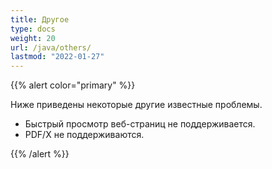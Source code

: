 ```yaml
---
title: Другое
type: docs
weight: 20
url: /java/others/
lastmod: "2022-01-27"
---
```


{{% alert color="primary" %}}

Ниже приведены некоторые другие известные проблемы.

- Быстрый просмотр веб-страниц не поддерживается.
- PDF/X не поддерживаются.

{{% /alert %}}